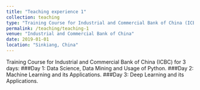 ```yaml
---
title: "Teaching experience 1"
collection: teaching
type: "Training Course for Industrial and Commercial Bank of China (ICBC)"
permalink: /teaching/teaching-1
venue: "Industrial and Commercial Bank of China"
date: 2019-01-01
location: "Sinkiang, China"
---
```


Training Course for Industrial and Commercial Bank of China (ICBC) for 3 days:
###Day 1: Data Science, Data Mining and Usage of Python.
###Day 2: Machine Learning and its Applications.
###Day 3: Deep Learning and its Applications.


